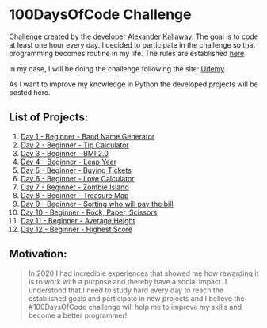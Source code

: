 # 100DaysOfCode Challenge

Challenge created by the developer [Alexander Kallaway](https://twitter.com/ka11away). The goal is to code at least one hour every day. I decided to participate in the challenge so that programming becomes routine in my life. The rules are established [here](https://github.com/kallaway/100-days-of-code)

In my case, I will be doing the challenge following the site:
[Udemy](https://www.udemy.com/course/100-days-of-code/)

As I want to improve my knowledge in Python the developed projects will be posted here.

## List of Projects:
1. [Day 1 - Beginner - Band Name Generator](https://repl.it/@sigfr/band-name-generator-start#main.py)
2. [Day 2 - Beginner - Tip Calculator](https://repl.it/@sigfr/tip-calculator-start#main.py)
3. [Day 3 - Beginner - BMI 2.0](https://repl.it/@sigfr/day-3-2-exercise-BMI-Calculator#main.py)
4. [Day 4 - Beginner - Leap Year](https://repl.it/@sigfr/day-3-3-exercise-Leap-Year#main.py)
5. [Day 5 - Beginner - Buying Tickets](https://repl.it/@sigfr/day-3-multiple-if-Buying-Tickets#main.py)
6. [Day 6 - Beginner - Love Calculator](https://repl.it/@sigfr/day-3-5-exercise-Love-Calculator#main.py)
7. [Day 7 - Beginner - Zombie Island](https://repl.it/@sigfr/zombie-island-start)
8. [Day 8 - Beginner - Treasure Map](https://repl.it/@sigfr/day-4-3-exercise)
9. [Day 9 - Beginner - Sorting who will pay the bill](https://repl.it/@sigfr/day-4-2-exercise#main.py)
10. [Day 10 - Beginner - Rock, Paper, Scissors](https://repl.it/@sigfr/rock-paper-scissors-start#main.py)
11. [Day 11 - Beginner - Average Height](https://repl.it/@sigfr/day-5-1-exercise-1#main.py)
12. [Day 12 - Beginner - Highest Score](https://repl.it/@sigfr/day-5-2-exercise)

## Motivation:
<blockquote>In 2020 I had incredible experiences that showed me how rewarding it is to work with a purpose and thereby have a social impact. I understood that I need to study hard every day to reach the established goals and participate in new projects and I believe the #100DaysOfCode challenge will help me to improve my skills and become a better programmer!</blockquote>
